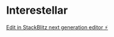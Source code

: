 # Interestellar

[Edit in StackBlitz next generation editor ⚡️](https://stackblitz.com/~/github.com/4ismael1/Interestellar)